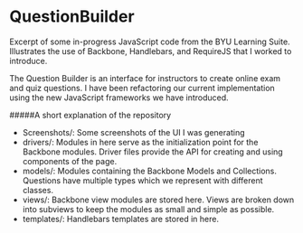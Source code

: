 QuestionBuilder
===============

Excerpt of some in-progress JavaScript code from the BYU Learning Suite. Illustrates the use of Backbone, Handlebars, and RequireJS that I worked to introduce. 

The Question Builder is an interface for instructors to create online exam and quiz questions. I have been refactoring our current implementation using the new JavaScript frameworks we have introduced.

#####A short explanation of the repository
* Screenshots/: Some screenshots of the UI I was generating
* drivers/: Modules in here serve as the initialization point for the Backbone modules. Driver files provide the API for creating and using components of the page.
* models/: Modules containing the Backbone Models and Collections. Questions have multiple types which we represent with different classes.
* views/: Backbone view modules are stored here. Views are broken down into subviews to keep the modules as small and simple as possible.
* templates/: Handlebars templates are stored in here.
